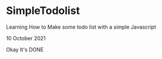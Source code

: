 # SimpleTodolist

Learning How to Make some todo list with a simple Javascript


10 October 2021

Okay It's DONE
